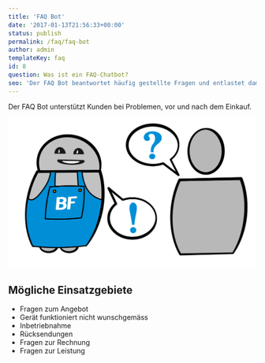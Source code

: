 ```yaml
---
title: 'FAQ Bot'
date: '2017-01-13T21:56:33+00:00'
status: publish
permalink: /faq/faq-bot
author: admin
templateKey: faq
id: 8
question: Was ist ein FAQ-Chatbot?
seo: 'Der FAQ Bot beantwortet häufig gestellte Fragen und entlastet damit deine Mitarbeiter.'
---
```


Der FAQ Bot unterstützt Kunden bei Problemen, vor und nach dem Einkauf.

![FAQ Bot](faq.svg)

## Mögliche Einsatzgebiete

- Fragen zum Angebot
- Gerät funktioniert nicht wunschgemäss
- Inbetriebnahme
- Rücksendungen
- Fragen zur Rechnung
- Fragen zur Leistung
